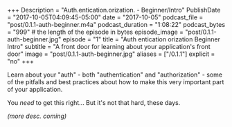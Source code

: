 +++
Description = "Auth.entication.orization. - Beginner/Intro"
PublishDate = "2017-10-05T04:09:45-05:00"
date = "2017-10-05"
podcast_file = "post/0.1.1-auth-beginner.m4a"
podcast_duration = "1:08:22"
podcast_bytes = "999" # the length of the episode in bytes
episode_image = "post/0.1.1-auth-beginner.jpg"
episode = "1"
title = "Auth entication orization Beginner Intro"
subtitle = "A front door for learning about your application's front door"
image = "post/0.1.1-auth-beginner.jpg"
aliases = ["/0.1.1"]
explicit = "no"
+++

Learn about your "auth" - both "authentication" and "authorization" -
some of the pitfalls and best practices about how to make this
very important part of your application.

You *need* to get this right... But it's not that hard, these days.

_(more desc. coming)_
